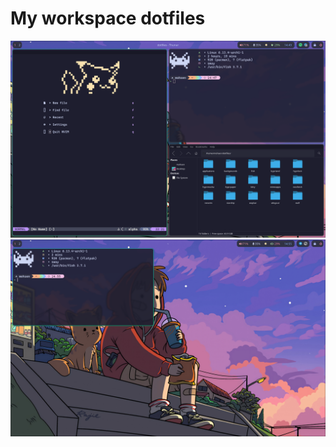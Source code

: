 # My workspace dotfiles
<img src="https://raw.githubusercontent.com/Gophersen/dotfiles/refs/heads/main/workspace_1.png" alt="screenshot">
<img src="https://raw.githubusercontent.com/Gophersen/dotfiles/refs/heads/main/workspace_2.png" alt="screenshot">
